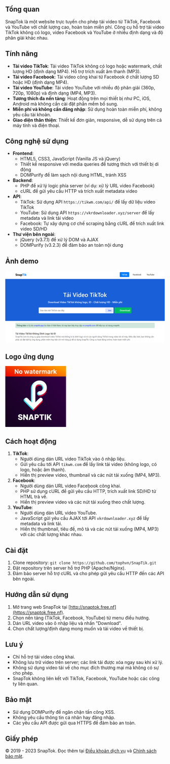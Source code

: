 ## Tổng quan
SnapTok là một website trực tuyến cho phép tải video từ TikTok, Facebook và YouTube với chất lượng cao, hoàn toàn miễn phí. Công cụ hỗ trợ tải video TikTok không có logo, video Facebook và YouTube ở nhiều định dạng và độ phân giải khác nhau.

## Tính năng
- **Tải video TikTok**: Tải video TikTok không có logo hoặc watermark, chất lượng HD (định dạng MP4). Hỗ trợ trích xuất âm thanh (MP3).
- **Tải video Facebook**: Tải video công khai từ Facebook ở chất lượng SD hoặc HD (định dạng MP4).
- **Tải video YouTube**: Tải video YouTube với nhiều độ phân giải (360p, 720p, 1080p) và định dạng (MP4, MP3).
- **Tương thích đa nền tảng**: Hoạt động trên mọi thiết bị như PC, iOS, Android mà không cần cài đặt phần mềm bổ sung.
- **Miễn phí và không cần đăng nhập**: Sử dụng hoàn toàn miễn phí, không yêu cầu tài khoản.
- **Giao diện thân thiện**: Thiết kế đơn giản, responsive, dễ sử dụng trên cả máy tính và điện thoại.

## Công nghệ sử dụng
- **Frontend**:
  - HTML5, CSS3, JavaScript (Vanilla JS và jQuery)
  - Thiết kế responsive với media queries để tương thích với thiết bị di động
  - DOMPurify để làm sạch nội dung HTML, tránh XSS
- **Backend**:
  - PHP để xử lý logic phía server (ví dụ: xử lý URL video Facebook)
  - cURL để gửi yêu cầu HTTP và trích xuất metadata video
- **API**:
  - TikTok: Sử dụng API `https://tikwm.com/api/` để lấy dữ liệu video TikTok
  - YouTube: Sử dụng API `https://vkrdownloader.xyz/server` để lấy metadata và link tải video
  - Facebook: Tự xây dựng cơ chế scraping bằng cURL để trích xuất link video SD/HD
- **Thư viện bên ngoài**:
  - jQuery (v3.7.1) để xử lý DOM và AJAX
  - DOMPurify (v3.2.3) để đảm bảo an toàn nội dung

## Ảnh demo
![Ảnh demo SnapTok](static/snapthumb.jpg)

## Logo ứng dụng
![Logo SnapTok](static/icons-192.png)

## Cách hoạt động
1. **TikTok**:
   - Người dùng dán URL video TikTok vào ô nhập liệu.
   - Gửi yêu cầu tới API `tikwm.com` để lấy link tải video (không logo, có logo, hoặc âm thanh).
   - Hiển thị preview video, thumbnail và các nút tải xuống (MP4, MP3).
2. **Facebook**:
   - Người dùng dán URL video Facebook công khai.
   - PHP sử dụng cURL để gửi yêu cầu HTTP, trích xuất link SD/HD từ HTML trả về.
   - Hiển thị preview video và các nút tải xuống theo chất lượng.
3. **YouTube**:
   - Người dùng dán URL video YouTube.
   - JavaScript gửi yêu cầu AJAX tới API `vkrdownloader.xyz` để lấy metadata và link tải.
   - Hiển thị thumbnail, tiêu đề, mô tả và các nút tải xuống (MP4, MP3) với các chất lượng khác nhau.

## Cài đặt
1. Clone repository: `git clone https://github.com/tophvn/SnapTik.git`
2. Đặt repository trên server hỗ trợ PHP (Apache/Nginx).
3. Đảm bảo server hỗ trợ cURL và cho phép gửi yêu cầu HTTP đến các API bên ngoài.

## Hướng dẫn sử dụng
1. Mở trang web SnapTok tại [http://snaptok.free.nf](https://snaptok.free.nf).
2. Chọn nền tảng (TikTok, Facebook, YouTube) từ menu điều hướng.
3. Dán URL video vào ô nhập liệu và nhấn "Download".
4. Chọn chất lượng/định dạng mong muốn và tải video về thiết bị.

## Lưu ý
- Chỉ hỗ trợ tải video công khai.
- Không lưu trữ video trên server; các link tải được xóa ngay sau khi xử lý.
- Không sử dụng video tải về cho mục đích thương mại mà không có sự cho phép.
- SnapTok không liên kết với TikTok, Facebook, YouTube hoặc các công ty liên quan.

## Bảo mật
- Sử dụng DOMPurify để ngăn chặn tấn công XSS.
- Không yêu cầu thông tin cá nhân hay đăng nhập.
- Các yêu cầu API được gửi qua HTTPS để đảm bảo an toàn.

## Giấy phép
© 2019 - 2023 SnapTok. Đọc thêm tại [Điều khoản dịch vụ](terms-of-service.html) và [Chính sách bảo mật](privacy-policy.html).
